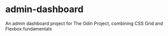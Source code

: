 # admin-dashboard
An admin dashboard project for The Odin Project, combining CSS Grid and Flexbox fundamentals
